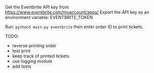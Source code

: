 Get the Eventbrite API key from https://www.eventbrite.com/myaccount/apps/
Export the API key as an environment variable: EVENTBRITE_TOKEN

Run: `python3 main.py eventbrite` then enter order ID to print tickets.

TODO:
- reverse printing order
- test print
- keep track of printed tickets
- use logging module
- add tests